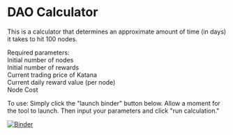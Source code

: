 # DAO Calculator

This is a calculator that determines an approximate amount of time (in days) it takes to hit 100 nodes. 

Required parameters:<br>
  Initial number of nodes<br>
  Initial number of rewards<br>
  Current trading price of Katana<br>
  Current daily reward value (per node)<br>
  Node Cost <br>
 
To use:
  Simply click the "launch binder" button below. Allow a moment for the tool to launch. Then input your parameters and click "run calculation."

[![Binder](https://mybinder.org/badge_logo.svg)](https://mybinder.org/v2/gh/SpencerRW117/KatanaCalculator/HEAD?urlpath=voila%2Frender%2Fkatana_calc.ipynb)


